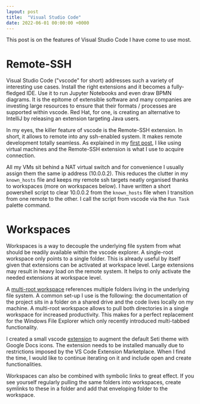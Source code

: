 ```yaml
---
layout: post
title:  "Visual Studio Code"
date: 2022-06-01 00:00:00 +0000
---
```


This post is on the features of Visual Studio Code I have come to use most.

<!--end-excerpt-->

# Remote-SSH

Visual Studio Code ("vscode" for short) addresses such a variety of interesting use cases. Install the right extensions and it becomes a fully-fledged IDE. Use it to run Jupyter Notebooks and even draw BPMN diagrams. It is the epitome of extensible software and many companies are investing large resources to ensure that their formats / processes are supported within vscode. Red Hat, for one, is creating an alternative to IntelliJ by releasing an extension targeting Java users.

In my eyes, the killer feature of vscode is the Remote-SSH extension. In short, it allows to remote into any ssh-enabled system. It makes remote development totally seamless. As explained in my [first post](https://saxomoose.github.io/2022/04/30/tooling.html), I like using virtual machines and the Remote-SSH extension is what I use to acquire connection. 

All my VMs sit behind a NAT virtual switch and for convenience I usually assign them the same ip address (10.0.0.2). This reduces the clutter in my `known_hosts` file and keeps my remote ssh targets neatly organised thanks to workspaces (more on workspaces below). I have written a short powershell script to clear 10.0.0.2 from the `known_hosts` file when I transition from one remote to the other. I call the script from vscode via the `Run Task` palette command.

# Workspaces

Workspaces is a way to decouple the underlying file system from what should be readily available within the vscode explorer. A single-root workspace only points to a single folder. This is already useful by itself given that extensions can be activated at workspace level. Large extensions may result in heavy load on the remote system. It helps to only activate the needed extensions at workspace level.

A [multi-root workspace](https://code.visualstudio.com/docs/editor/multi-root-workspaces) references multiple folders living in the underlying file system. A common set-up I use is the following: the documentation of the project sits in a folder on a shared drive and the code lives locally on my machine. A multi-root workspace allows to pull both directories in a single workspace for increased productivity. This makes for a perfect replacement for the Windows File Explorer which only recently introduced multi-tabbed functionality.

I created a small vscode [extension](https://github.com/saxomoose/seti-extended) to augment the default Seti theme with Google Docs icons. The extension needs to be installed manually due to restrictions imposed by the VS Code Extension Marketplace. When I find the time, I would like to continue iterating on it and include open and create functionalities.

Workspaces can also be combined with symbolic links to great effect. If you see yourself regularly pulling the same folders into workspaces, create symlinks to these in a folder and add that enveloping folder to the workspace.